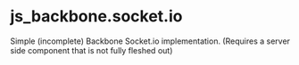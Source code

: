 js_backbone.socket.io
=====================

Simple (incomplete) Backbone Socket.io implementation. (Requires a server side component that is not fully fleshed out)
